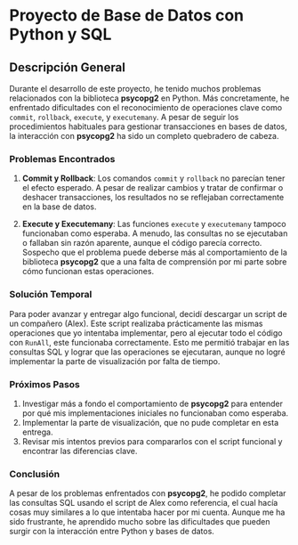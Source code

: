 # Proyecto de Base de Datos con Python y SQL

## Descripción General

Durante el desarrollo de este proyecto, he tenido muchos problemas relacionados con la biblioteca **psycopg2** en Python. Más concretamente, he enfrentado dificultades con el reconocimiento de operaciones clave como `commit`, `rollback`, `execute`, y `executemany`. A pesar de seguir los procedimientos habituales para gestionar transacciones en bases de datos, la interacción con **psycopg2** ha sido un completo quebradero de cabeza.

### Problemas Encontrados

1. **Commit y Rollback**: Los comandos `commit` y `rollback` no parecían tener el efecto esperado. A pesar de realizar cambios y tratar de confirmar o deshacer transacciones, los resultados no se reflejaban correctamente en la base de datos.
   
2. **Execute y Executemany**: Las funciones `execute` y `executemany` tampoco funcionaban como esperaba. A menudo, las consultas no se ejecutaban o fallaban sin razón aparente, aunque el código parecía correcto. Sospecho que el problema puede deberse más al comportamiento de la biblioteca **psycopg2** que a una falta de comprensión por mi parte sobre cómo funcionan estas operaciones.

### Solución Temporal

Para poder avanzar y entregar algo funcional, decidí descargar un script de un compañero (Alex). Este script realizaba prácticamente las mismas operaciones que yo intentaba implementar, pero al ejecutar todo el código con `RunAll`, este funcionaba correctamente. Esto me permitió trabajar en las consultas SQL y lograr que las operaciones se ejecutaran, aunque no logré implementar la parte de visualización por falta de tiempo.

### Próximos Pasos

1. Investigar más a fondo el comportamiento de **psycopg2** para entender por qué mis implementaciones iniciales no funcionaban como esperaba.
2. Implementar la parte de visualización, que no pude completar en esta entrega.
3. Revisar mis intentos previos para compararlos con el script funcional y encontrar las diferencias clave.

### Conclusión

A pesar de los problemas enfrentados con **psycopg2**, he podido completar las consultas SQL usando el script de Alex como referencia, el cual hacía cosas muy similares a lo que intentaba hacer por mi cuenta. Aunque me ha sido frustrante, he aprendido mucho sobre las dificultades que pueden surgir con la interacción entre Python y bases de datos. 


